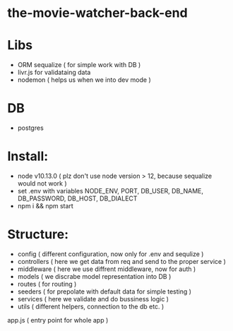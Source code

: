 # the-movie-watcher-back-end

# Libs

- ORM sequalize ( for simple work with DB )
- livr.js for validataing data
- nodemon ( helps us when we into dev mode )

# DB

- postgres

# Install:

- node v10.13.0 ( plz don't use node version > 12, because sequalize would not work )
- set .env with variables NODE_ENV, PORT, DB_USER, DB_NAME, DB_PASSWORD, DB_HOST, DB_DIALECT
- npm i && npm start

# Structure: 

- config ( different configuration, now only for .env and sequlize )
- controllers ( here we get data from req and send to the proper service )
- middleware ( here we use diffrent middleware, now for auth )
- models ( we discrabe model representation into DB )
- routes ( for routing )
- seeders ( for prepolate with default data for simple testing )
- services ( here we validate and do bussiness logic )
- utils ( different helpers, connection to the db etc. )

app.js ( entry point for whole app )
